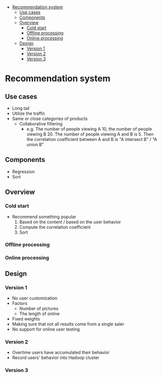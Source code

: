 <!-- MarkdownTOC -->

- [Recommendation system](#recommendation-system)
	- [Use cases](#use-cases)
	- [Components](#components)
	- [Overview](#overview)
		- [Cold start](#cold-start)
		- [Offline processing](#offline-processing)
		- [Online processing](#online-processing)
	- [Design](#design)
		- [Version 1](#version-1)
		- [Version 2](#version-2)
		- [Version 3](#version-3)

<!-- /MarkdownTOC -->


# Recommendation system

## Use cases
* Long tail
* Utilize the traffic
* Same or close categories of products
	- Collaborative filtering
		+ e.g. The number of people viewing A 10, the number of people viewing B 20. The number of people viewing A and B is 5. Then the correlation coefficient between A and B is "A intersect B" / "A union B"

## Components
* Regression
* Sort

## Overview
### Cold start
* Recommend something popular
	1. Based on the content / based on the user behavior
	2. Compute the correlation coefficient
	3. Sort

### Offline processing

### Online processing

## Design
### Version 1
* No user customization
* Factors
	- Number of pictures
	- The length of online
* Fixed weights 
* Making sure that not all results come from a single saler
* No support for online user testing

### Version 2
* Overtime users have accumulated their behavior
* Record users' behavior into Hadoop cluster

### Version 3



